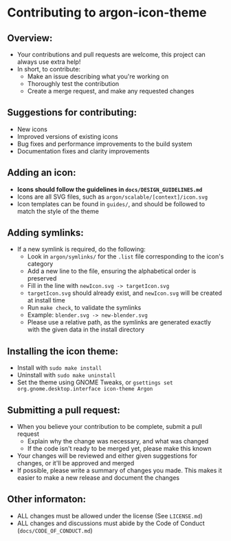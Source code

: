 # Contributing to argon-icon-theme
## Overview:
 - Your contributions and pull requests are welcome, this project can always use extra help!
 - In short, to contribute:
   - Make an issue describing what you're working on
   - Thoroughly test the contribution
   - Create a merge request, and make any requested changes

## Suggestions for contributing:
 - New icons
 - Improved versions of existing icons
 - Bug fixes and performance improvements to the build system
 - Documentation fixes and clarity improvements

## Adding an icon:
 - **Icons should follow the guidelines in `docs/DESIGN_GUIDELINES.md`**
 - Icons are all SVG files, such as `argon/scalable/[context]/icon.svg`
 - Icon templates can be found in `guides/`, and should be followed to match the style of the theme

## Adding symlinks:
 - If a new symlink is required, do the following:
   - Look in `argon/symlinks/` for the `.list` file corresponding to the icon's category
   - Add a new line to the file, ensuring the alphabetical order is preserved
   - Fill in the line with `newIcon.svg -> targetIcon.svg`
   - `targetIcon.svg` should already exist, and `newIcon.svg` will be created at install time
   - Run `make check`, to validate the symlinks
   - Example: `blender.svg -> new-blender.svg`
   - Please use a relative path, as the symlinks are generated exactly with the given data in the install directory

## Installing the icon theme:
 - Install with `sudo make install`
 - Uninstall with `sudo make uninstall`
 - Set the theme using GNOME Tweaks, or `gsettings set org.gnome.desktop.interface icon-theme Argon`

## Submitting a pull request:
 - When you believe your contribution to be complete, submit a pull request
   - Explain why the change was necessary, and what was changed
   - If the code isn't ready to be merged yet, please make this known
 - Your changes will be reviewed and either given suggestions for changes, or it'll be approved and merged
 - If possible, please write a summary of changes you made. This makes it easier to make a new release and document the changes

## Other informaton:
 - ALL changes must be allowed under the license (See `LICENSE.md`)
 - ALL changes and discussions must abide by the Code of Conduct (`docs/CODE_OF_CONDUCT.md`)
